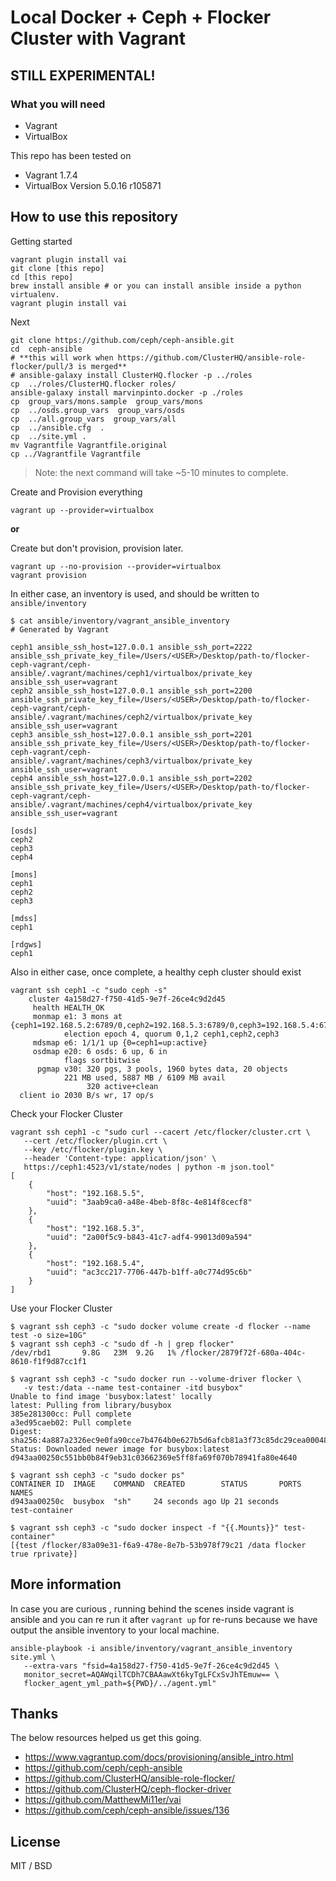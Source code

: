 
# Local Docker + Ceph + Flocker Cluster with Vagrant

## STILL EXPERIMENTAL!

### What you will need

- Vagrant
- VirtualBox

This repo has been tested on
- Vagrant 1.7.4
- VirtualBox Version 5.0.16 r105871

## How to use this repository

Getting started
```
vagrant plugin install vai
git clone [this repo]
cd [this repo]
brew install ansible # or you can install ansible inside a python virtualenv.
vagrant plugin install vai
```

Next
```
git clone https://github.com/ceph/ceph-ansible.git
cd  ceph-ansible 
# **this will work when https://github.com/ClusterHQ/ansible-role-flocker/pull/3 is merged**
# ansible-galaxy install ClusterHQ.flocker -p ../roles
cp  ../roles/ClusterHQ.flocker roles/
ansible-galaxy install marvinpinto.docker -p ./roles
cp  group_vars/mons.sample  group_vars/mons
cp  ../osds.group_vars  group_vars/osds
cp  ../all.group_vars  group_vars/all
cp  ../ansible.cfg  .
cp  ../site.yml .
mv Vagrantfile Vagrantfile.original
cp ../Vagrantfile Vagrantfile
```

> Note: the next command will take ~5-10 minutes to complete.

Create and Provision everything
```
vagrant up --provider=virtualbox
```

**or**

Create but don't provision, provision later.
```
vagrant up --no-provision --provider=virtualbox
vagrant provision
```

In either case, an inventory is used, and should be written to `ansible/inventory`
```
$ cat ansible/inventory/vagrant_ansible_inventory
# Generated by Vagrant

ceph1 ansible_ssh_host=127.0.0.1 ansible_ssh_port=2222 ansible_ssh_private_key_file=/Users/<USER>/Desktop/path-to/flocker-ceph-vagrant/ceph-ansible/.vagrant/machines/ceph1/virtualbox/private_key ansible_ssh_user=vagrant
ceph2 ansible_ssh_host=127.0.0.1 ansible_ssh_port=2200 ansible_ssh_private_key_file=/Users/<USER>/Desktop/path-to/flocker-ceph-vagrant/ceph-ansible/.vagrant/machines/ceph2/virtualbox/private_key ansible_ssh_user=vagrant
ceph3 ansible_ssh_host=127.0.0.1 ansible_ssh_port=2201 ansible_ssh_private_key_file=/Users/<USER>/Desktop/path-to/flocker-ceph-vagrant/ceph-ansible/.vagrant/machines/ceph3/virtualbox/private_key ansible_ssh_user=vagrant
ceph4 ansible_ssh_host=127.0.0.1 ansible_ssh_port=2202 ansible_ssh_private_key_file=/Users/<USER>/Desktop/path-to/flocker-ceph-vagrant/ceph-ansible/.vagrant/machines/ceph4/virtualbox/private_key ansible_ssh_user=vagrant

[osds]
ceph2
ceph3
ceph4

[mons]
ceph1
ceph2
ceph3

[mdss]
ceph1

[rdgws]
ceph1
```

Also in either case, once complete, a healthy ceph cluster should exist
```
vagrant ssh ceph1 -c "sudo ceph -s"
    cluster 4a158d27-f750-41d5-9e7f-26ce4c9d2d45
     health HEALTH_OK
     monmap e1: 3 mons at {ceph1=192.168.5.2:6789/0,ceph2=192.168.5.3:6789/0,ceph3=192.168.5.4:6789/0}
            election epoch 4, quorum 0,1,2 ceph1,ceph2,ceph3
     mdsmap e6: 1/1/1 up {0=ceph1=up:active}
     osdmap e20: 6 osds: 6 up, 6 in
            flags sortbitwise
      pgmap v30: 320 pgs, 3 pools, 1960 bytes data, 20 objects
            221 MB used, 5887 MB / 6109 MB avail
                 320 active+clean
  client io 2030 B/s wr, 17 op/s
```

Check your Flocker Cluster
```
vagrant ssh ceph1 -c "sudo curl --cacert /etc/flocker/cluster.crt \
   --cert /etc/flocker/plugin.crt \
   --key /etc/flocker/plugin.key \
   --header 'Content-type: application/json' \
   https://ceph1:4523/v1/state/nodes | python -m json.tool"
[
    {
        "host": "192.168.5.5",
        "uuid": "3aab9ca0-a48e-4beb-8f8c-4e814f8cecf8"
    },
    {
        "host": "192.168.5.3",
        "uuid": "2a00f5c9-b843-41c7-adf4-99013d09a594"
    },
    {
        "host": "192.168.5.4",
        "uuid": "ac3cc217-7706-447b-b1ff-a0c774d95c6b"
    }
]
```

Use your Flocker Cluster
```
$ vagrant ssh ceph3 -c "sudo docker volume create -d flocker --name test -o size=10G"
$ vagrant ssh ceph3 -c "sudo df -h | grep flocker"
/dev/rbd1       9.8G   23M  9.2G   1% /flocker/2879f72f-680a-404c-8610-f1f9d87cc1f1

$ vagrant ssh ceph3 -c "sudo docker run --volume-driver flocker \
   -v test:/data --name test-container -itd busybox"
Unable to find image 'busybox:latest' locally
latest: Pulling from library/busybox
385e281300cc: Pull complete
a3ed95caeb02: Pull complete
Digest: sha256:4a887a2326ec9e0fa90cce7b4764b0e627b5d6afcb81a3f73c85dc29cea00048
Status: Downloaded newer image for busybox:latest
d943aa00250c551bb0b84f9eb31c03662369e5ff8fa69f070b78941fa80e4640

$ vagrant ssh ceph3 -c "sudo docker ps"
CONTAINER ID  IMAGE    COMMAND  CREATED        STATUS       PORTS   NAMES
d943aa00250c  busybox  "sh"     24 seconds ago Up 21 seconds        test-container

$ vagrant ssh ceph3 -c "sudo docker inspect -f "{{.Mounts}}" test-container"
[{test /flocker/83a09e31-f6a9-478e-8e7b-53b978f79c21 /data flocker  true rprivate}]
```
## More information

In case you are curious , running behind the scenes inside vagrant is ansible and you can re run it after `vagrant up` for re-runs because we have output the ansible inventory to your local machine.
```
ansible-playbook -i ansible/inventory/vagrant_ansible_inventory site.yml \
   --extra-vars "fsid=4a158d27-f750-41d5-9e7f-26ce4c9d2d45 \
   monitor_secret=AQAWqilTCDh7CBAAawXt6kyTgLFCxSvJhTEmuw== \
   flocker_agent_yml_path=${PWD}/../agent.yml"
```

## Thanks

The below resources helped us get this going.

- https://www.vagrantup.com/docs/provisioning/ansible_intro.html
- https://github.com/ceph/ceph-ansible 
- https://github.com/ClusterHQ/ansible-role-flocker/
- https://github.com/ClusterHQ/ceph-flocker-driver
- https://github.com/MatthewMi11er/vai
- https://github.com/ceph/ceph-ansible/issues/136

## License 

MIT / BSD
